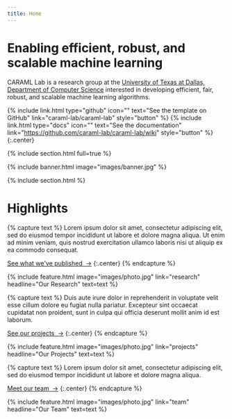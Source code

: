 ```yaml
---
title: Home
---
```


# Enabling efficient, robust, and scalable machine learning

CARAML Lab is a research group at the [University of Texas at Dallas, Department of Computer Science](http://cs.utdallas.edu/) interested in developing efficient, fair, robust, and scalable machine learning algorithms.
  
{%
  include link.html
  type="github"
  icon=""
  text="See the template on GitHub"
  link="caraml-lab/caraml-lab"
  style="button"
%}
{%
  include link.html
  type="docs"
  icon=""
  text="See the documentation"
  link="https://github.com/caraml-lab/caraml-lab/wiki"
  style="button"
%}
{:.center}

{% include section.html full=true %}

{% include banner.html image="images/banner.jpg" %}

{% include section.html %}

# Highlights

{% capture text %}
Lorem ipsum dolor sit amet, consectetur adipiscing elit, sed do eiusmod tempor incididunt ut labore et dolore magna aliqua.
Ut enim ad minim veniam, quis nostrud exercitation ullamco laboris nisi ut aliquip ex ea commodo consequat.

[See what we've published &nbsp;→](publications)
{:.center}
{% endcapture %}

{%
  include feature.html
  image="images/photo.jpg"
  link="research"
  headline="Our Research"
  text=text
%}

{% capture text %}
Duis aute irure dolor in reprehenderit in voluptate velit esse cillum dolore eu fugiat nulla pariatur.
Excepteur sint occaecat cupidatat non proident, sunt in culpa qui officia deserunt mollit anim id est laborum.

[See our projects &nbsp;→](projects)
{:.center}
{% endcapture %}

{%
  include feature.html
  image="images/photo.jpg"
  link="projects"
  headline="Our Projects"
  text=text
%}

{% capture text %}
Lorem ipsum dolor sit amet, consectetur adipiscing elit, sed do eiusmod tempor incididunt ut labore et dolore magna aliqua.

[Meet our team &nbsp;→](team)
{:.center}
{% endcapture %}

{%
  include feature.html
  image="images/photo.jpg"
  link="team"
  headline="Our Team"
  text=text
%}
